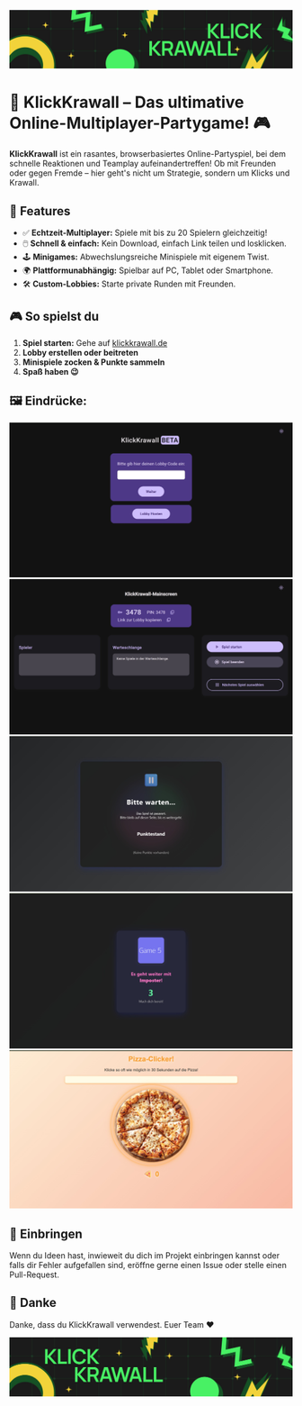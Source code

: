 ![Banner_Anfang](Bilder/v1/banner_anfang.jpg)
# 🎉 KlickKrawall – Das ultimative Online-Multiplayer-Partygame! 🎮

**KlickKrawall** ist ein rasantes, browserbasiertes Online-Partyspiel, bei dem schnelle Reaktionen und Teamplay aufeinandertreffen! Ob mit Freunden oder gegen Fremde – hier geht's nicht um Strategie, sondern um Klicks und Krawall.

## 🚀 Features

- ✅ **Echtzeit-Multiplayer:** Spiele mit bis zu 20 Spielern gleichzeitig!
- 🖱️ **Schnell & einfach:** Kein Download, einfach Link teilen und losklicken.
- 🕹️ **Minigames:** Abwechslungsreiche Minispiele mit eigenem Twist.
- 🌍 **Plattformunabhängig:** Spielbar auf PC, Tablet oder Smartphone.
- 🛠️ **Custom-Lobbies:** Starte private Runden mit Freunden.

## 🎮 So spielst du

1. **Spiel starten:** Gehe auf [klickkrawall.de](https://klickkrawall.netlify.app)  
2. **Lobby erstellen oder beitreten**  
3. **Minispiele zocken & Punkte sammeln**
4. **Spaß haben 😉**

## 🖼️ Eindrücke:

![Hauptmenü](Bilder/v3/hauptmenu.jpg)
![Mainscreen](Bilder/v2/mainscreen.jpg)
![Pause](Bilder/v2/pause.jpg)
![Los](Bilder/v2/los.jpg)
![Pizza](Bilder/v3/pizza.jpg)

## 💪 Einbringen

Wenn du Ideen hast, inwieweit du dich im Projekt einbringen kannst oder falls dir Fehler aufgefallen sind, eröffne gerne einen Issue oder stelle einen Pull-Request.

## 🫶 Danke

Danke, dass du KlickKrawall verwendest. Euer Team ♥️

![Banner_Ende](Bilder/v1/banner_ende.jpg)
